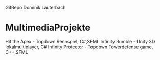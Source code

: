 GitRepo Dominik Lauterbach
# MultimediaProjekte
Hit the Apex - Topdown Rennspiel, C#,SFML
Infinity Rumble - Unity 3D lokalmultiplayer, C#
Infinity Protector - Topdown Towerdefense game, C++,SFML

